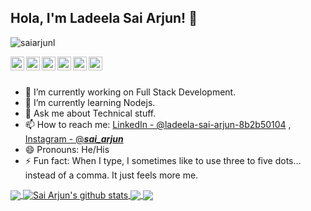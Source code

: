 ## Hola, I'm Ladeela Sai Arjun! 👋

<p align="left"> <img src="https://komarev.com/ghpvc/?username=saiarjunl&label=Views&color=blue&style=plastic" alt="saiarjunl" /> </p>

<a href="https://twitter.com/saiarjunl">
  <img align="left" alt="Sai Arjun's Twitter" width="22px" src="https://cdn.jsdelivr.net/npm/simple-icons@v3/icons/twitter.svg" />
</a>
<a href="https://linkedin.com/in/ladeela-sai-arjun-8b2b50104">
  <img align="left" alt="Sai Arjun's Linkdein" width="22px" src="https://cdn.jsdelivr.net/npm/simple-icons@v3/icons/linkedin.svg" />
</a>
<a href="https://github.com/saiarjunl">
  <img align="left" alt="Sai Arjun's Github" width="22px" src="https://cdn.jsdelivr.net/npm/simple-icons@v3/icons/github.svg" />
</a>
<a href="https://t.me/sai_arjun_ladeela">
  <img align="left" alt="Sai Arjun's Telegram" width="22px" src="https://cdn.jsdelivr.net/npm/simple-icons@v3/icons/telegram.svg" />
</a>
<a href="https://instagram.com/___sai_arjun___/">
  <img align="left" alt="Sai Arjun's Instagram" width="22px" src="https://cdn.jsdelivr.net/npm/simple-icons@v3/icons/instagram.svg" />
</a>
<a href="https://www.facebook.com/lsasaiarjun/">
  <img align="left" alt="Sai Arjun's Facebook" width="22px" src="https://cdn.jsdelivr.net/npm/simple-icons@v3/icons/facebook.svg" />
</a>
<br/>
<br/>



- 🔭 I’m currently working on Full Stack Development.
- 🌱 I’m currently learning Nodejs.
- 💬 Ask me about Technical stuff.
- 📫 How to reach me: [LinkedIn - @ladeela-sai-arjun-8b2b50104](https://linkedin.com/in/ladeela-sai-arjun-8b2b50104) , [Instagram - @___sai_arjun___](https://instagram.com/___sai_arjun___/)
- 😄 Pronouns: He/His
- ⚡ Fun fact: When I type, I sometimes like to use three to five dots…instead of a comma. It just feels more me.



<a href="https://github.com/saiarjunl">
  <img align="center" src="https://github-readme-stats.vercel.app/api/top-langs/?username=saiarjunl&theme=light&hide_langs_below=1" />
</a>
<a href="https://github.com/saiarjunl">
 <img align="center" src="https://github-readme-stats.vercel.app/api?username=saiarjunl&show_icons=true&theme=light&line_height=27" alt="Sai Arjun's github stats"/>
</a>
<a href="https://github.com/saiarjunl/U-Blog">
  <img align="center" src="https://github-readme-stats.vercel.app/api/pin/?username=saiarjunl&repo=U-Blog&theme=light" />

</a>
<a href="https://github.com/saiarjunl/Flight-Reservation-System">
 <img align="center" src="https://github-readme-stats.vercel.app/api/pin/?username=saiarjunl&repo=Flight-Reservation-System&theme=light" />
</a>





